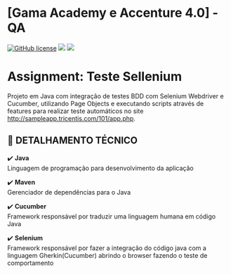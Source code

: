 # [Gama Academy e Accenture 4.0] - QA

[![GitHub license](https://img.shields.io/github/license/Lawniet/Teste-Sellenium)](https://github.com/Lawniet/Teste-Sellenium/blob/main/LICENSE)
![](https://img.shields.io/badge/cucumber-v.0.0.1-yellow.svg)
![](https://img.shields.io/badge/selenium-v.3.141.59-green.svg)


# Assignment: Teste Sellenium
Projeto em Java com integração de testes BDD com Selenium Webdriver e Cucumber, utilizando Page Objects e executando scripts através de features para realizar 
teste automáticos no site http://sampleapp.tricentis.com/101/app.php.

## :rocket: DETALHAMENTO TÉCNICO

:heavy_check_mark: <b>Java</b><br>
Linguagem de programação para desenvolvimento da aplicação<br>

:heavy_check_mark: <b>Maven</b><br>
Gerenciador de dependências para o Java<br>

:heavy_check_mark: <b>Cucumber</b><br>
Framework responsável por traduzir uma linguagem humana em código Java<br>

:heavy_check_mark: <b>Selenium</b><br>
Framework responsável por fazer a integração do código java com a linguagem Gherkin(Cucumber) abrindo o browser fazendo o teste de comportamento<br>


